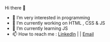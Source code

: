  Hi there 👋


- 👀 I’m very interested in programming
- 🔭 I’m currently working on HTML , CSS & JS
- 🌱 I’m currently learning JS
- 📫 How to reach me :  [LinkedIn](linkedin.com/in/zahra-hojabri-696a11231) | | [Email](zahra.hjri7272@gmail.com) 

